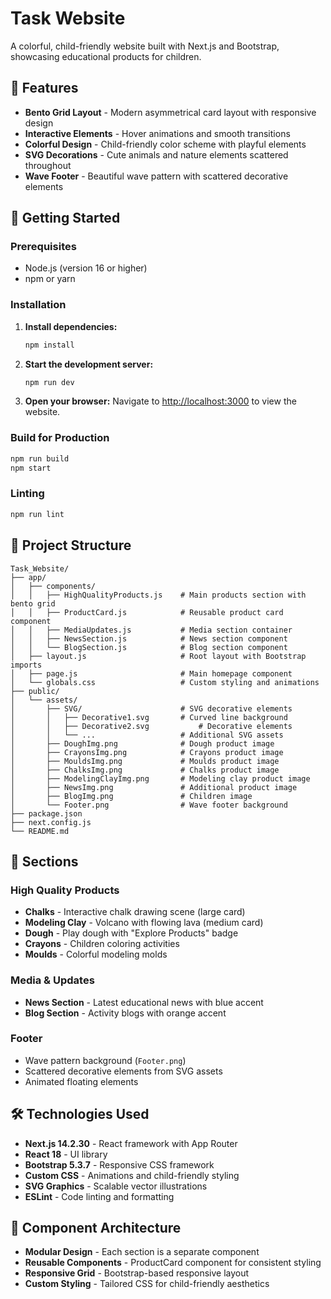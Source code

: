 # Task Website

A colorful, child-friendly website built with Next.js and Bootstrap, showcasing educational products for children.

## 🎨 Features

- **Bento Grid Layout** - Modern asymmetrical card layout with responsive design
- **Interactive Elements** - Hover animations and smooth transitions
- **Colorful Design** - Child-friendly color scheme with playful elements
- **SVG Decorations** - Cute animals and nature elements scattered throughout
- **Wave Footer** - Beautiful wave pattern with scattered decorative elements

## 🚀 Getting Started

### Prerequisites

- Node.js (version 16 or higher)
- npm or yarn

### Installation

1. **Install dependencies:**

   ```bash
   npm install
   ```

2. **Start the development server:**

   ```bash
   npm run dev
   ```

3. **Open your browser:**
   Navigate to [http://localhost:3000](http://localhost:3000) to view the website.

### Build for Production

```bash
npm run build
npm start
```

### Linting

```bash
npm run lint
```

## 📁 Project Structure

```
Task_Website/
├── app/
│   ├── components/
│   │   ├── HighQualityProducts.js    # Main products section with bento grid
│   │   ├── ProductCard.js            # Reusable product card component
│   │   ├── MediaUpdates.js           # Media section container
│   │   ├── NewsSection.js            # News section component
│   │   └── BlogSection.js            # Blog section component
│   ├── layout.js                     # Root layout with Bootstrap imports
│   ├── page.js                       # Main homepage component
│   └── globals.css                   # Custom styling and animations
├── public/
│   └── assets/
│       ├── SVG/                      # SVG decorative elements
│       │   ├── Decorative1.svg       # Curved line background
│       │   ├── Decorative2.svg           # Decorative elements
│       │   └── ...                   # Additional SVG assets  
│       ├── DoughImg.png              # Dough product image
│       ├── CrayonsImg.png            # Crayons product image
│       ├── MouldsImg.png             # Moulds product image
│       ├── ChalksImg.png             # Chalks product image
│       ├── ModelingClayImg.png       # Modeling clay product image
│       ├── NewsImg.png               # Additional product image
│       ├── BlogImg.png               # Children image
│       └── Footer.png                # Wave footer background
├── package.json
├── next.config.js
└── README.md
```

## 🎯 Sections

### High Quality Products

- **Chalks** - Interactive chalk drawing scene (large card)
- **Modeling Clay** - Volcano with flowing lava (medium card)
- **Dough** - Play dough with "Explore Products" badge
- **Crayons** - Children coloring activities  
- **Moulds** - Colorful modeling molds

### Media & Updates

- **News Section** - Latest educational news with blue accent
- **Blog Section** - Activity blogs with orange accent

### Footer

- Wave pattern background (`Footer.png`)
- Scattered decorative elements from SVG assets
- Animated floating elements

## 🛠️ Technologies Used

- **Next.js 14.2.30** - React framework with App Router
- **React 18** - UI library
- **Bootstrap 5.3.7** - Responsive CSS framework
- **Custom CSS** - Animations and child-friendly styling
- **SVG Graphics** - Scalable vector illustrations
- **ESLint** - Code linting and formatting


## 🎨 Component Architecture

- **Modular Design** - Each section is a separate component
- **Reusable Components** - ProductCard component for consistent styling
- **Responsive Grid** - Bootstrap-based responsive layout
- **Custom Styling** - Tailored CSS for child-friendly aesthetics

